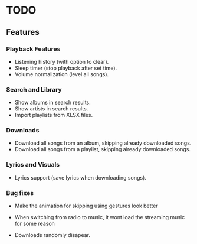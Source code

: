 # TODO

## Features

### Playback Features
- Listening history (with option to clear).
- Sleep timer (stop playback after set time).
- Volume normalization (level all songs).

### Search and Library
- Show albums in search results.
- Show artists in search results.
- Import playlists from XLSX files.

### Downloads
- Download all songs from an album, skipping already downloaded songs.
- Download all songs from a playlist, skipping already downloaded songs.

### Lyrics and Visuals
- Lyrics support (save lyrics when downloading songs).

### Bug fixes

- Make the animation for skipping using gestures look better

- When switching from radio to music, it wont load the streaming music for some reason

- Downloads randomly disapear.